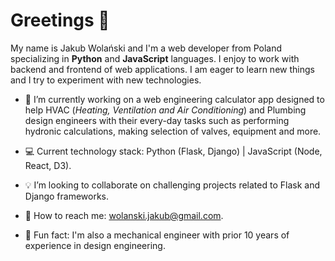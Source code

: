 # Greetings 👋

My name is Jakub Wolański and I'm a web developer from Poland specializing in **Python** and **JavaScript** languages. I enjoy to work with backend and frontend of web applications. I am eager to learn new things and I try to experiment with new technologies.


- :hammer: I’m currently working on a web engineering calculator app designed to help HVAC (*Heating, Ventilation and Air Conditioning*) and Plumbing design engineers with their every-day tasks such as performing hydronic calculations, making selection of valves, equipment and more.

- :computer: Current technology stack: Python (Flask, Django) | JavaScript (Node, React, D3).
- :bulb: I’m looking to collaborate on challenging projects related to Flask and Django frameworks.
- :email: How to reach me: wolanski.jakub@gmail.com.
- :construction: Fun fact: I'm also a mechanical engineer with prior 10 years of experience in design engineering.

